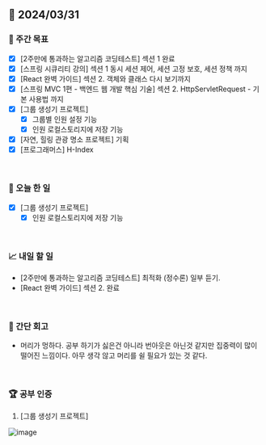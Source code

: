## 📅 2024/03/31

### 👏 주간 목표

- [x] [2주만에 통과하는 알고리즘 코딩테스트] 섹션 1 완료
- [x] [스프링 시큐리티 강의] 섹션 1 동시 세션 제어, 세션 고정 보호, 세션 정책 까지
- [x] [React 완벽 가이드] 섹션 2. 객체와 클래스 다시 보기까지
- [x] [스프링 MVC 1편 - 백엔드 웹 개발 핵심 기술] 섹션 2. HttpServletRequest - 기본 사용법 까지
- [x] [그룹 생성기 프로젝트]
  - [x] 그룹별 인원 설정 기능
  - [x] 인원 로컬스토리지에 저장 기능
- [x] [자연, 힐링 관광 명소 프로젝트] 기획
- [x] [프로그래머스] H-Index

<br />

### 💯 오늘 한 일

- [x] [그룹 생성기 프로젝트]
  - [x] 인원 로컬스토리지에 저장 기능

<br />

### 📈 내일 할 일

- [2주만에 통과하는 알고리즘 코딩테스트] 최적화 (정수론) 일부 듣기.
- [React 완벽 가이드] 섹션 2. 완료

<br />

### 🤔 간단 회고

- 머리가 멍하다. 공부 하기가 싫은건 아니라 번아웃은 아닌것 같지만 집중력이 많이 떨어진 느낌이다. 아무 생각 않고 머리를 쉴 필요가 있는 것 같다.

<br />

### 🏆 공부 인증

1. [그룹 생성기 프로젝트]

![image](https://github.com/suld2495/TIL/assets/42727909/40cfdad2-8766-43df-8ec4-2cfc54397c1d)

